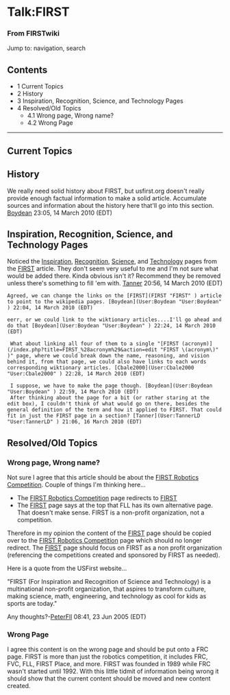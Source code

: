 

# Talk:FIRST

### From FIRSTwiki

Jump to: navigation, search

## Contents

  * 1 Current Topics
  * 2 History
  * 3 Inspiration, Recognition, Science, and Technology Pages
  * 4 Resolved/Old Topics
    * 4.1 Wrong page, Wrong name?
    * 4.2 Wrong Page  
---  
  

## Current Topics


## History

We really need solid history about FIRST, but usfirst.org doesn't really
provide enough factual information to make a solid article. Accumulate sources
and information about the history here that'll go into this section.
[Boydean](User:Boydean "User:Boydean" ) 23:05, 14 March 2010 (EDT)


## Inspiration, Recognition, Science, and Technology Pages

Noticed the [Inspiration](Inspiration "Inspiration" ),
[Recognition](Recognition "Recognition" ),
[Science](Science "Science" ), and
[Technology](Technology "Technology" ) pages from the
[FIRST](FIRST "FIRST" ) article. They don't seem very useful to me
and I'm not sure what would be added there. Kinda obvious isn't it? Recommend
they be removed unless there's something to fill 'em with.
[Tanner](User:TannerLD "User:TannerLD" ) 20:56, 14 March 2010 (EDT)

    Agreed, we can change the links on the [FIRST](FIRST "FIRST" ) article to point to the wikipedia pages. [Boydean](User:Boydean "User:Boydean" ) 22:04, 14 March 2010 (EDT) 

    eerr, or we could link to the wiktionary articles....I'll go ahead and do that [Boydean](User:Boydean "User:Boydean" ) 22:24, 14 March 2010 (EDT) 

     What about linking all four of them to a single "[FIRST (acronym)](/index.php?title=FIRST_%28acronym%29&action=edit "FIRST \(acronym\)" )" page, where we could break down the name, reasoning, and vision behind it, from that page, we could also have links to each words corresponding wiktionary articles. [Cbale2000](User:Cbale2000 "User:Cbale2000" ) 22:28, 14 March 2010 (EDT) 

     I suppose, we have to make the page though. [Boydean](User:Boydean "User:Boydean" ) 22:59, 14 March 2010 (EDT) 
     After thinking about the page for a bit (or rather staring at the edit box), I couldn't think of what would go on there, besides the general definition of the term and how it applied to FIRST. That could fit in just the FIRST page in a section? [Tanner](User:TannerLD "User:TannerLD" ) 21:06, 16 March 2010 (EDT) 


## Resolved/Old Topics


### Wrong page, Wrong name?

Not sure I agree that this article should be about the [FIRST Robotics
Competition](FIRST_Robotics_Competition "FIRST Robotics
Competition" ). Couple of things I'm thinking here...

  * The [FIRST Robotics Competition](FIRST_Robotics_Competition "FIRST Robotics Competition" ) page redirects to [FIRST](FIRST "FIRST" )
  * The [FIRST](FIRST "FIRST" ) page says at the top that FLL has its own alternative page. That doesn't make sense. FIRST is a non-profit organization, not a competition. 

Therefore in my opinion the content of the [FIRST](FIRST "FIRST" )
page should be copied over to the [FIRST Robotics
Competition](FIRST_Robotics_Competition "FIRST Robotics
Competition" ) page which should no longer redirect. The
[FIRST](FIRST "FIRST" ) page should focus on FIRST as a non profit
organization (referencing the competitions created and sponsored by FIRST as
needed).

Here is a quote from the USFirst website...

"FIRST (For Inspiration and Recognition of Science and Technology) is a
multinational non-profit organization, that aspires to transform culture,
making science, math, engineering, and technology as cool for kids as sports
are today."

Any thoughts?-[PeterFll](User:PeterFll "User:PeterFll" ) 08:41, 23
Jun 2005 (EDT)


###  Wrong Page

I agree this content is on the wrong page and should be put onto a FRC page.
FIRST is more than just the robotics competition, it includes FRC, FVC, FLL,
FIRST Place, and more. FIRST was founded in 1989 while FRC wasn't started
until 1992. With this little tidmit of information being wrong it should show
that the current content should be moved and new content created.

